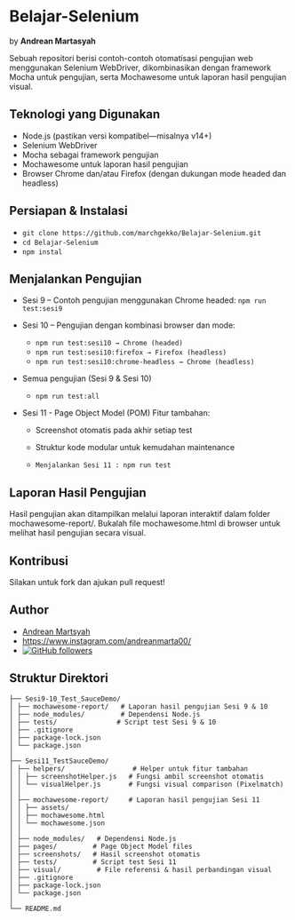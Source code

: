 # Belajar-Selenium
by **Andrean Martasyah**

Sebuah repositori berisi contoh-contoh otomatisasi pengujian web menggunakan Selenium WebDriver, 
dikombinasikan dengan framework Mocha untuk pengujian, serta Mochawesome untuk laporan hasil pengujian visual.

## Teknologi yang Digunakan
- Node.js (pastikan versi kompatibel—misalnya v14+)
- Selenium WebDriver
- Mocha sebagai framework pengujian
- Mochawesome untuk laporan hasil pengujian
- Browser Chrome dan/atau Firefox (dengan dukungan mode headed dan headless)

## Persiapan & Instalasi
- `git clone https://github.com/marchgekko/Belajar-Selenium.git`
- `cd Belajar-Selenium`
- `npm instal`

## Menjalankan Pengujian
- Sesi 9 – Contoh pengujian menggunakan Chrome headed:
  `npm run test:sesi9`
- Sesi 10 – Pengujian dengan kombinasi browser dan mode:
  - `npm run test:sesi10 → Chrome (headed)`
  - `npm run test:sesi10:firefox → Firefox (headless)`
  - `npm run test:sesi10:chrome-headless → Chrome (headless)`
  
- Semua pengujian (Sesi 9 & Sesi 10)
  - `npm run test:all`
  
- Sesi 11 - Page Object Model (POM) 
  Fitur tambahan:
    - Screenshot otomatis pada akhir setiap test
    - Struktur kode modular untuk kemudahan maintenance
  
  - `Menjalankan Sesi 11 : npm run test`
  
## Laporan Hasil Pengujian
Hasil pengujian akan ditampilkan melalui laporan interaktif dalam folder mochawesome-report/. Bukalah file mochawesome.html di browser untuk melihat hasil pengujian secara visual.

## Kontribusi
Silakan untuk fork dan ajukan pull request!

## Author
- [Andrean Martsyah](https://github.com/marchgekko)
- https://www.instagram.com/andreanmarta00/
- [![GitHub followers](https://img.shields.io/github/followers/marchgekko?style=social)](https://github.com/marchgekko)

## Struktur Direktori
```Belajar-Selenium/
├── Sesi9-10_Test_SauceDemo/
│ ├── mochawesome-report/   # Laporan hasil pengujian Sesi 9 & 10
│ ├── node_modules/         # Dependensi Node.js
│ ├── tests/               # Script test Sesi 9 & 10
│ ├── .gitignore
│ ├── package-lock.json
│ └── package.json
│
├── Sesi11_TestSauceDemo/
│ ├── helpers/                 # Helper untuk fitur tambahan
│ │ ├── screenshotHelper.js   # Fungsi ambil screenshot otomatis
│ │ └── visualHelper.js       # Fungsi visual comparison (Pixelmatch)
│ │
│ ├── mochawesome-report/     # Laporan hasil pengujian Sesi 11
│ │ ├── assets/
│ │ ├── mochawesome.html
│ │ └── mochawesome.json
│ │
│ ├── node_modules/   # Dependensi Node.js
│ ├── pages/         # Page Object Model files
│ ├── screenshots/   # Hasil screenshot otomatis
│ ├── tests/         # Script test Sesi 11
│ ├── visual/         # File referensi & hasil perbandingan visual
│ ├── .gitignore
│ ├── package-lock.json
│ └── package.json
│
└── README.md 
